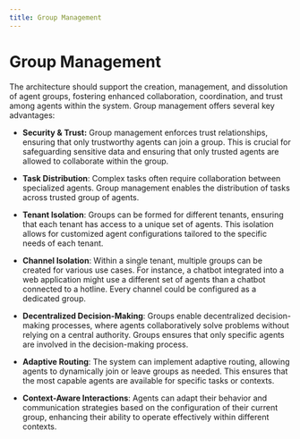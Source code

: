 ```yaml
---
title: Group Management
---
```


# Group Management

The architecture should support the creation, management, and dissolution of agent groups, fostering enhanced collaboration, coordination, and trust among agents within the system. Group management offers several key advantages:

* **Security & Trust:** Group management enforces trust relationships, ensuring that only trustworthy agents can join a group. This is crucial for safeguarding sensitive data and ensuring that only trusted agents are allowed to collaborate within the group.

* **Task Distribution**: Complex tasks often require collaboration between specialized agents. Group management enables the distribution of tasks across trusted group of agents. 

* **Tenant Isolation**: Groups can be formed for different tenants, ensuring that each tenant has access to a unique set of agents. This isolation allows for customized agent configurations tailored to the specific needs of each tenant.
  
* **Channel Isolation**: Within a single tenant, multiple groups can be created for various use cases. For instance, a chatbot integrated into a web application might use a different set of agents than a chatbot connected to a hotline. Every channel could be configured as a dedicated group.

* **Decentralized Decision-Making**: Groups enable decentralized decision-making processes, where agents collaboratively solve problems without relying on a central authority. Groups ensures that only specific agents are involved in the decision-making process.

* **Adaptive Routing**: The system can implement adaptive routing, allowing agents to dynamically join or leave groups as needed. This ensures that the most capable agents are available for specific tasks or contexts.

* **Context-Aware Interactions**: Agents can adapt their behavior and communication strategies based on the configuration of their current group, enhancing their ability to operate effectively within different contexts.

